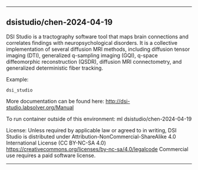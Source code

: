 
----------------------------------
## dsistudio/chen-2024-04-19 ##
DSI Studio is a tractography software tool that maps brain connections and correlates findings with neuropsychological disorders. It is a collective implementation of several diffusion MRI methods, including diffusion tensor imaging (DTI), generalized q-sampling imaging (GQI), q-space diffeomorphic reconstruction (QSDR), diffusion MRI connectometry, and generalized deterministic fiber tracking.	

Example:
```
dsi_studio 
```

More documentation can be found here: http://dsi-studio.labsolver.org/Manual


To run container outside of this environment: ml dsistudio/chen-2024-04-19

License: Unless required by applicable law or agreed to in writing, DSI Studio is distributed under Attribution-NonCommercial-ShareAlike 4.0 International License (CC BY-NC-SA 4.0) https://creativecommons.org/licenses/by-nc-sa/4.0/legalcode Commercial use requires a paid software license.

----------------------------------
